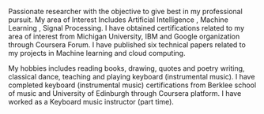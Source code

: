 Passionate researcher with the objective to give best in my professional pursuit.
My area of Interest Includes Artificial Intelligence , Machine Learning , Signal Processing.
I have obtained certifications related to my area of interest from Michigan University, IBM and Google organization through Coursera Forum.
I have published six technical papers related to my projects in Machine learning and cloud computing.


My hobbies includes reading books, drawing, quotes and poetry writing, classical dance, teaching and playing keyboard (instrumental music).
I have completed keyboard (instrumental music) certifications from Berklee school of music and University of Edinburgh through Coursera platform. 
I have worked as a Keyboard music instructor (part time). 
